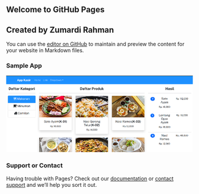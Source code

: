 ## Welcome to GitHub Pages

## Created by Zumardi Rahman

You can use the [editor on GitHub](https://github.com/zumardirahman/react.js-kasir-app/edit/gh-pages/index.md) to maintain and preview the content for your website in Markdown files.

### Sample App

![Kasis App Sample](https://github.com/zumardirahman/react.js-kasir-app/raw/gh-pages/kasir-app-react-js.png "Kasir App Sample")


### Support or Contact

Having trouble with Pages? Check out our [documentation](https://zumardirahman.github.io/react.js-kasir-app/) or [contact support](https://github.com/zumardirahman) and we’ll help you sort it out.
